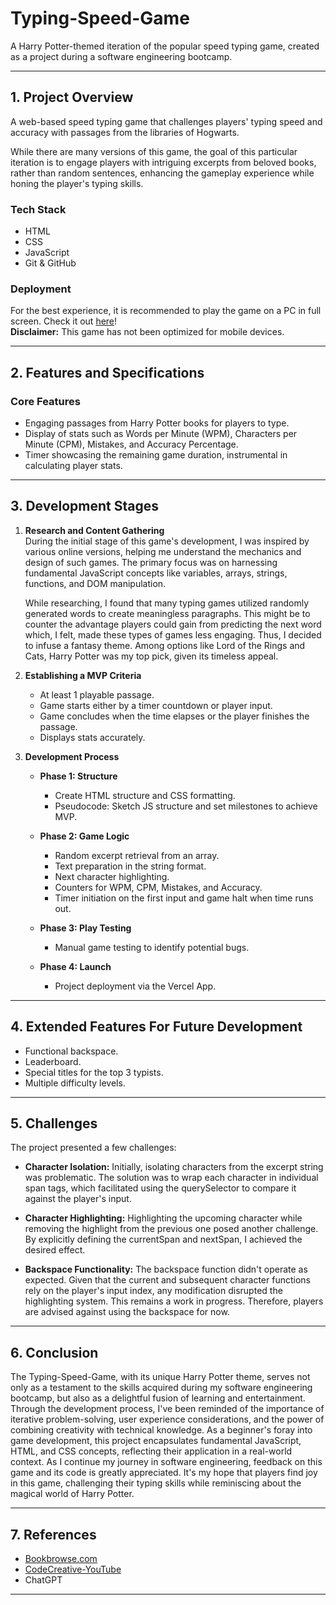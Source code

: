 # Typing-Speed-Game
A Harry Potter-themed iteration of the popular speed typing game, created as a project during a software engineering bootcamp.
<hr>

## 1. Project Overview
A web-based speed typing game that challenges players' typing speed and accuracy with passages from the libraries of Hogwarts.

While there are many versions of this game, the goal of this particular iteration is to engage players with intriguing excerpts from beloved books, rather than random sentences, enhancing the gameplay experience while honing the player's typing skills.
<br>

### Tech Stack
- HTML
- CSS
- JavaScript
- Git & GitHub

### Deployment
For the best experience, it is recommended to play the game on a PC in full screen. Check it out [here](https://typing-speed-game-darylcty.vercel.app/)!  
**Disclaimer:** This game has not been optimized for mobile devices.
<hr>

## 2. Features and Specifications
### Core Features
- Engaging passages from Harry Potter books for players to type.
- Display of stats such as Words per Minute (WPM), Characters per Minute (CPM), Mistakes, and Accuracy Percentage.
- Timer showcasing the remaining game duration, instrumental in calculating player stats.
<hr>

## 3. Development Stages
1. **Research and Content Gathering**  
During the initial stage of this game's development, I was inspired by various online versions, helping me understand the mechanics and design of such games. The primary focus was on harnessing fundamental JavaScript concepts like variables, arrays, strings, functions, and DOM manipulation.

    While researching, I found that many typing games utilized randomly generated words to create meaningless paragraphs. This might be to counter the advantage players could gain from predicting the next word which, I felt, made these types of games less engaging. Thus, I decided to infuse a fantasy theme. Among options like Lord of the Rings and Cats, Harry Potter was my top pick, given its timeless appeal.

2. **Establishing a MVP Criteria**  
   - At least 1 playable passage.
   - Game starts either by a timer countdown or player input.
   - Game concludes when the time elapses or the player finishes the passage.
   - Displays stats accurately.

3. **Development Process**  
   - **Phase 1: Structure**
     - Create HTML structure and CSS formatting.
     - Pseudocode: Sketch JS structure and set milestones to achieve MVP.
   
   - **Phase 2: Game Logic**
     - Random excerpt retrieval from an array.
     - Text preparation in the string format.
     - Next character highlighting.
     - Counters for WPM, CPM, Mistakes, and Accuracy.
     - Timer initiation on the first input and game halt when time runs out.
   
   - **Phase 3: Play Testing**
     - Manual game testing to identify potential bugs.
   
   - **Phase 4: Launch**
     - Project deployment via the Vercel App.

<hr>

## 4. Extended Features For Future Development
- Functional backspace.
- Leaderboard.
- Special titles for the top 3 typists.
- Multiple difficulty levels.

<hr>

## 5. Challenges
The project presented a few challenges:

- **Character Isolation:** Initially, isolating characters from the excerpt string was problematic. The solution was to wrap each character in individual span tags, which facilitated using the querySelector to compare it against the player's input.

- **Character Highlighting:** Highlighting the upcoming character while removing the highlight from the previous one posed another challenge. By explicitly defining the currentSpan and nextSpan, I achieved the desired effect.

- **Backspace Functionality:** The backspace function didn't operate as expected. Given that the current and subsequent character functions rely on the player's input index, any modification disrupted the highlighting system. This remains a work in progress. Therefore, players are advised against using the backspace for now.

<hr>

## 6. Conclusion
The Typing-Speed-Game, with its unique Harry Potter theme, serves not only as a testament to the skills acquired during my software engineering bootcamp, but also as a delightful fusion of learning and entertainment. Through the development process, I've been reminded of the importance of iterative problem-solving, user experience considerations, and the power of combining creativity with technical knowledge. As a beginner's foray into game development, this project encapsulates fundamental JavaScript, HTML, and CSS concepts, reflecting their application in a real-world context. As I continue my journey in software engineering, feedback on this game and its code is greatly appreciated. It's my hope that players find joy in this game, challenging their typing skills while reminiscing about the magical world of Harry Potter.

<hr>

## 7. References
- [Bookbrowse.com](https://www.bookbrowse.com/search/index.cfm)
- [CodeCreative-YouTube](https://www.youtube.com/watch?v=xww779jG7Hk&t=150s)
- ChatGPT

<hr>

